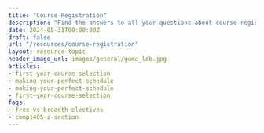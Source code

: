 ```yaml
---
title: "Course Registration"
description: "Find the answers to all your questions about course registration."
date: 2024-05-31T00:00:00Z
draft: false
url: "/resources/course-registration"
layout: resource-topic
header_image_url: images/general/game_lab.jpg
articles:
- first-year-course-selection
- making-your-perfect-schedule
- making-your-perfect-schedule
- first-year-course-selection
faqs:
- free-vs-breadth-electives
- comp1405-z-section
---
```

